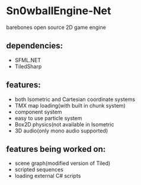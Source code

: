 # Sn0wballEngine-Net
barebones open source 2D game engine


## dependencies:
* SFML.NET
* TiledSharp

## features:
* both Isometric and Cartesian coordinate systems
* TMX map loading(with built in chunk system)
* component system
* easy to use particle system
* Box2D physics(not available in Isometric
* 3D audio(only mono audio supported)

## features being worked on:
* scene graph(modified version of Tiled)
* scripted sequences
* loading external C# scripts




